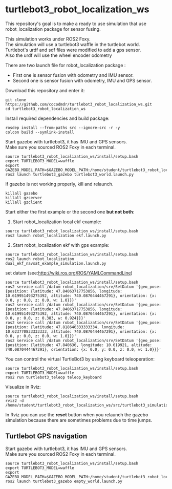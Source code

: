 # turtlebot3_robot_localization_ws

This repository's goal is to make a ready to use simulation that use robot_localization package for sensor fusing.

This simulation works under ROS2 Foxy.\
The simulation will use a turtlebot3 waffle in the turtlebot world.\
Turtlebot's urdf and sdf files were modified to add a gps sensor.\
Also the urdf will use the wheel encoder odometry

There are two launch file for robot_localization package :
- First one is sensor fusion with odometry and IMU sensor.
- Second one is  sensor fusion with odometry, IMU and GPS sensor.


Download this repository and enter it:
~~~
git clone https://github.com/cocodmdr/turtlebot3_robot_localization_ws.git
cd turtlebot3_robot_localization_ws
~~~

Install required dependencies and build package:
~~~
rosdep install --from-paths src --ignore-src -r -y
colcon build --symlink-install
~~~

Start gazebo with turtlebot3, it has IMU and GPS sensors.\
Make sure you sourced ROS2 Foxy in each terminal.
~~~
source turtlebot3_robot_localization_ws/install/setup.bash
export TURTLEBOT3_MODEL=waffle
export GAZEBO_MODEL_PATH=$GAZEBO_MODEL_PATH:/home/student/turtlebot3_robot_localization_ws/src/turtlebot3_simulations/turtlebot3_gazebo/models
ros2 launch turtlebot3_gazebo turtlebot3_world.launch.py
~~~

If gazebo is not working properly, kill and relaunch.
~~~
killall gazebo 
killall gzserver
killall gzclient
~~~

Start either the first example or the second one **but not both**:

1. Start robot_localization local ekf example:
~~~
source turtlebot3_robot_localization_ws/install/setup.bash
ros2 launch robot_localization ekf.launch.py
~~~

2. Start robot_localization ekf with gps example:
~~~
source turtlebot3_robot_localization_ws/install/setup.bash
ros2 launch robot_localization dual_ekf_navsat_example_simulation.launch.py
~~~

set datum (see:http://wiki.ros.org/ROS/YAMLCommandLine)
~~~
source turtlebot3_robot_localization_ws/install/setup.bash
ros2 service call /datum robot_localization/srv/SetDatum '{geo_pose: {position: {latitude: 47.84063717753856, longitude: 10.619951493275392, altitude: 740.0870444467291}, orientation: {x: 0.0, y: 0.0, z: 0.0, w: 1.0}}}'
ros2 service call /datum robot_localization/srv/SetDatum '{geo_pose: {position: {latitude: 47.84063717753856, longitude: 10.619951493275392, altitude: 740.0870444467291}, orientation: {x: 0.0, y: 0.0, z: 0.383, w: 0.924}}}'
ros2 service call /datum robot_localization/srv/SetDatum '{geo_pose: {position: {latitude: 47.818646333333334, longitude: 10.623770833333333, altitude: 740.0870444467291}, orientation: {x: 0.0, y: 0.0, z: 0.0, w: 1.0}}}'
ros2 service call /datum robot_localization/srv/SetDatum '{geo_pose: {position: {latitude: 47.840636, longitude: 10.619921, altitude: 740.0870444467291}, orientation: {x: 0.0, y: 0.0, z: 0.0, w: 1.0}}}'
~~~

You can control the virtual TurtleBot3 by using keyboard teleoperation:
~~~
source turtlebot3_robot_localization_ws/install/setup.bash
export TURTLEBOT3_MODEL=waffle
ros2 run turtlebot3_teleop teleop_keyboard
~~~

Visualize in Rviz:
~~~
source turtlebot3_robot_localization_ws/install/setup.bash
rviz2 -d /home/student/turtlebot3_robot_localization_ws/src/turtlebot3_simulations/turtlebot3_gazebo/rviz/tb3_gazebo_robot_localization.rviz
~~~

In Rviz you can use the **reset** button when you relaunch the gazebo simulation because there are sometimes problems due to time jumps.

## Turtlebot GPS navigation 

Start gazebo with turtlebot3, it has IMU and GPS sensors.\
Make sure you sourced ROS2 Foxy in each terminal.
~~~
source turtlebot3_robot_localization_ws/install/setup.bash
export TURTLEBOT3_MODEL=waffle
export GAZEBO_MODEL_PATH=$GAZEBO_MODEL_PATH:/home/student/turtlebot3_robot_localization_ws/src/turtlebot3_simulations/turtlebot3_gazebo/models
ros2 launch turtlebot3_gazebo empty_world.launch.py
~~~